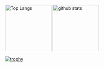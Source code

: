 <!--
**yutomizuta/yutomizuta** is a ✨ _special_ ✨ repository because its `README.md` (this file) appears on your GitHub profile.

Here are some ideas to get you started:

- 🔭 I’m currently working on ...
- 🌱 I’m currently learning ...
- 👯 I’m looking to collaborate on ...
- 🤔 I’m looking for help with ...
- 💬 Ask me about ...
- 📫 How to reach me: ...
- 😄 Pronouns: ...
- ⚡ Fun fact: ...
-->
<p align="left"> 
  <img alt="Top Langs" height="150px" src="https://github-readme-stats-sigma-five.vercel.app/api/top-langs/?username=yutomizuta&layout=compact&theme=tokyonight" />
  <img alt="github stats" height="150px" src="https://github-readme-stats-sigma-five.vercel.app/api?username=yutomizuta&hide=contribs&count_private=true&show_icons=true&theme=tokyonight" />
</p>

[![trophy](https://github-profile-trophy.vercel.app/?username=yutomizuta&theme=onedark&column=7)](https://github.com/ryo-ma/github-profile-trophy)
